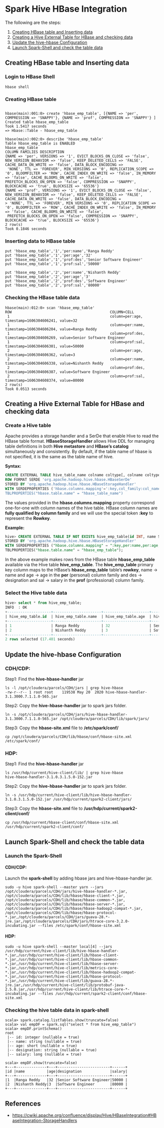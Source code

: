 # Spark Hive HBase Integration

The following are the steps:
1. [Creating HBase table and Inserting data](https://github.com/rangareddy/spark-hive-hbase/blob/main/README.md#creating-hbase-table-and-inserting-data)
2. [Creating a Hive External Table for HBase and checking data](https://github.com/rangareddy/spark-hive-hbase#creating-a-hive-external-table-for-hbase-and-checking-data)
3. [Update the hive-hbase Configuration](https://github.com/rangareddy/spark-hive-hbase#update-the-hive-hbase-configuration)
4. [Launch Spark-Shell and check the table data](https://github.com/rangareddy/spark-hive-hbase#update-the-hive-hbase-configuration)

## Creating HBase table and Inserting data

### Login to HBase Shell
``` shell
hbase shell
```

### Creating HBase table
``` shell

hbase(main):001:0> create 'hbase_emp_table', [{NAME => 'per', COMPRESSION => 'SNAPPY'}, {NAME => 'prof', COMPRESSION => 'SNAPPY'} ]
Created table hbase_emp_table
Took 1.5417 seconds
=> Hbase::Table - hbase_emp_table

hbase(main):002:0> describe 'hbase_emp_table'
Table hbase_emp_table is ENABLED
hbase_emp_table
COLUMN FAMILIES DESCRIPTION
{NAME => 'per', VERSIONS => '1', EVICT_BLOCKS_ON_CLOSE => 'false', NEW_VERSION_BEHAVIOR => 'false', KEEP_DELETED_CELLS => 'FALSE', CACHE_DATA_ON_WRITE => 'false', DATA_BLOCK_ENCODING =>
 'NONE', TTL => 'FOREVER', MIN_VERSIONS => '0', REPLICATION_SCOPE => '0', BLOOMFILTER => 'ROW', CACHE_INDEX_ON_WRITE => 'false', IN_MEMORY => 'false', CACHE_BLOOMS_ON_WRITE => 'false',
PREFETCH_BLOCKS_ON_OPEN => 'false', COMPRESSION => 'SNAPPY', BLOCKCACHE => 'true', BLOCKSIZE => '65536'}
{NAME => 'prof', VERSIONS => '1', EVICT_BLOCKS_ON_CLOSE => 'false', NEW_VERSION_BEHAVIOR => 'false', KEEP_DELETED_CELLS => 'FALSE', CACHE_DATA_ON_WRITE => 'false', DATA_BLOCK_ENCODING =
> 'NONE', TTL => 'FOREVER', MIN_VERSIONS => '0', REPLICATION_SCOPE => '0', BLOOMFILTER => 'ROW', CACHE_INDEX_ON_WRITE => 'false', IN_MEMORY => 'false', CACHE_BLOOMS_ON_WRITE => 'false',
 PREFETCH_BLOCKS_ON_OPEN => 'false', COMPRESSION => 'SNAPPY', BLOCKCACHE => 'true', BLOCKSIZE => '65536'}
2 row(s)
Took 0.1846 seconds
```

### Inserting data to HBase table
```shell
put 'hbase_emp_table','1','per:name','Ranga Reddy'
put 'hbase_emp_table','1','per:age','32'
put 'hbase_emp_table','1','prof:des','Senior Software Engineer'
put 'hbase_emp_table','1','prof:sal','50000'

put 'hbase_emp_table','2','per:name','Nishanth Reddy'
put 'hbase_emp_table','2','per:age','3'
put 'hbase_emp_table','2','prof:des','Software Engineer'
put 'hbase_emp_table','2','prof:sal','80000'
```

### Checking the HBase table data
```shell
hbase(main):012:0> scan 'hbase_emp_table'
ROW                                             COLUMN+CELL
 1                                              column=per:age, timestamp=1606304606241, value=32
 1                                              column=per:name, timestamp=1606304606204, value=Ranga Reddy
 1                                              column=prof:des, timestamp=1606304606269, value=Senior Software Engineer
 1                                              column=prof:sal, timestamp=1606304606301, value=50000
 2                                              column=per:age, timestamp=1606304606362, value=3
 2                                              column=per:name, timestamp=1606304606338, value=Nishanth Reddy
 2                                              column=prof:des, timestamp=1606304606387, value=Software Engineer
 2                                              column=prof:sal, timestamp=1606304608374, value=80000
2 row(s)
Took 0.0513 seconds
```

## Creating a Hive External Table for HBase and checking data
### Create a Hive table
Apache provides a storage handler and a SerDe that enable Hive to read the HBase table format. **HBaseStorageHandler** allows Hive DDL for managing table definitions in both **Hive metastore** and **HBase’s catalog** simultaneously and consistently. By default, if the table name of hbase is not specified, it is the same as the table name of hive.

**Syntax:**
```sql
CREATE EXTERNAL TABLE hive_table_name colname coltype[, colname coltype,...] 
ROW FORMAT SERDE 'org.apache.hadoop.hive.hbase.HBaseSerDe'
STORED BY 'org.apache.hadoop.hive.hbase.HBaseStorageHandler' 
WITH SERDEPROPERTIES ('hbase.columns.mapping'=':key,col_family:col_name)
TBLPROPERTIES("hbase.table.name" = "hbase_table_name")
```
The values provided in the **hbase.columns.mapping** property correspond one-for-one with column names of the hive table. HBase column names are **fully qualified by column family** and we will use the special token **:key** to represent the **Rowkey**. 

**Example:**
```sql
hive> CREATE EXTERNAL TABLE IF NOT EXISTS hive_emp_table(id INT, name STRING, age SMALLINT, designation STRING, salary BIGINT) 
STORED BY 'org.apache.hadoop.hive.hbase.HBaseStorageHandler' 
WITH SERDEPROPERTIES ("hbase.columns.mapping" = ":key,per:name,per:age,prof:des,prof:sal") 
TBLPROPERTIES("hbase.table.name" = "hbase_emp_table");
```

In the above example makes rows from the HBase table **hbase_emp_table** available via the Hive table **hive_emp_table**. The **hive_emp_table** primary key column maps to the HBase’s **hbase_emp_table** table’s **rowkey**, name -> name and age -> age in the **per** (personal) column family and des -> designation and sal -> salary in the **prof** (professional) column family.

### Select the Hive table data
```sql
hive> select * from hive_emp_table;
INFO  : OK
+--------------------+----------------------+---------------------+-----------------------------+------------------------+
| hive_emp_table.id  | hive_emp_table.name  | hive_emp_table.age  | hive_emp_table.designation  | hive_emp_table.salary  |
+--------------------+----------------------+---------------------+-----------------------------+------------------------+
| 1                  | Ranga Reddy          | 32                  | Senior Software Engineer    | 50000                  |
| 2                  | Nishanth Reddy       | 3                   | Software Engineer           | 80000                  |
+--------------------+----------------------+---------------------+-----------------------------+------------------------+
2 rows selected (17.401 seconds)
```
## Update the hive-hbase Configuration

### CDH/CDP:

Step1: Find the **hive-hbase-handler** jar
```shell
ls -l /opt/cloudera/parcels/CDH/jars | grep hive-hbase
-rw-r--r-- 1 root root    119538 May 20  2020 hive-hbase-handler-3.1.3000.7.1.1.0-565.jar
```
Step2: Copy the **hive-hbase-handler** jar to spark jars folder.
```shell
ln -s /opt/cloudera/parcels/CDH/jars/hive-hbase-handler-3.1.3000.7.1.1.0-565.jar /opt/cloudera/parcels/CDH/lib/spark/jars/
```
Step3: Copy the **hbase-site.xml** file to **/etc/spark/conf/**
```shell
cp /opt/cloudera/parcels/CDH/lib/hbase/conf/hbase-site.xml /etc/spark/conf/
```
### HDP:

Step1: Find the **hive-hbase-handler** jar
```shell
ls /usr/hdp/current/hive-client/lib/ | grep hive-hbase
hive-hbase-handler-3.1.0.3.1.5.0-152.jar
```
Step2: Copy the **hive-hbase-handler** jar to spark jars folder.
```shell
ln -s /usr/hdp/current/hive-client/lib/hive-hbase-handler-3.1.0.3.1.5.0-152.jar /usr/hdp/current/spark2-client/jars/
```
Step3: Copy the **hbase-site.xml** file to **/usr/hdp/current/spark2-client/conf/**
```shell
cp /usr/hdp/current/hbase-client/conf/hbase-site.xml /usr/hdp/current/spark2-client/conf/
```

## Launch Spark-Shell and check the table data

### Launch the Spark-Shell

#### CDH/CDP:
Launch the **spark-shell** by adding hbase jars and hive-hbase-handler jar.
```shell
sudo -u hive spark-shell --master yarn --jars /opt/cloudera/parcels/CDH/jars/hive-hbase-handler-*.jar, /opt/cloudera/parcels/CDH/lib/hbase/hbase-client-*.jar, /opt/cloudera/parcels/CDH/lib/hbase/hbase-common-*.jar, /opt/cloudera/parcels/CDH/lib/hbase/hbase-server-*.jar, /opt/cloudera/parcels/CDH/lib/hbase/hbase-hadoop2-compat-*.jar, /opt/cloudera/parcels/CDH/lib/hbase/hbase-protocol-*.jar,/opt/cloudera/parcels/CDH/jars/guava-28.*-jre.jar,/opt/cloudera/parcels/CDH/jars/htrace-core-3.2.0-incubating.jar --files /etc/spark/conf/hbase-site.xml
```

#### HDP:

```shell
sudo -u hive spark-shell --master local[4] --jars /usr/hdp/current/hive-client/lib/hive-hbase-handler-*.jar,/usr/hdp/current/hive-client/lib/hbase-client-*.jar,/usr/hdp/current/hive-client/lib/hbase-common-*.jar,/usr/hdp/current/hive-client/lib/hbase-server-*.jar,/usr/hdp/current/hive-client/lib/metrics-core-*.jar,/usr/hdp/current/hive-client/lib/hbase-hadoop2-compat-*.jar,/usr/hdp/current/hive-client/lib/hbase-protocol-*.jar,/usr/hdp/current/hive-client/lib/guava-28.*-jre.jar,/usr/hdp/current/hive-client/lib/protobuf-java-2.5.0.jar,/usr/hdp/current/hive-client/lib/htrace-core-*-incubating.jar --files /usr/hdp/current/spark2-client/conf/hbase-site.xml
```
### Checking the hive table data in spark-shell

```shell
scala> spark.catalog.listTables.show(truncate=false)
scala> val empDF = spark.sql("select * from hive_emp_table")
scala> empDF.printSchema()
root
 |-- id: integer (nullable = true)
 |-- name: string (nullable = true)
 |-- age: short (nullable = true)
 |-- designation: string (nullable = true)
 |-- salary: long (nullable = true)

scala> empDF.show(truncate=false)
+---+--------------+---+------------------------+------+
|id |name          |age|designation             |salary|
+---+--------------+---+------------------------+------+
|1  |Ranga Reddy   |32 |Senior Software Engineer|50000 |
|2  |Nishanth Reddy|3  |Software Engineer       |80000 |
+---+--------------+---+------------------------+------+
```

## References
* https://cwiki.apache.org/confluence/display/Hive/HBaseIntegration#HBaseIntegration-StorageHandlers
